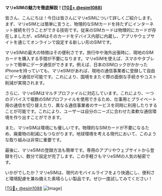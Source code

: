 **マリeSIMの魅力を徹底解説！[[TG💪+ @esim1088](https://t.me/s/esim1088)]**

皆さん、こんにちは！今日は皆さんにマリeSIMについて詳しくご紹介します。まず、マリeSIMとは簡単に言うと、物理的なSIMカードを持たずにインターネット接続を行うことができる技術です。従来のSIMカードは物理的にカードが存在しましたが、eSIMはそのカードをデバイス内部に内蔵し、アプリやウェブサイトを通じてオンラインで設定する新しい形のSIMです。

マリeSIMの最大の特徴はその便利さです。旅行中や海外出張時に、現地のSIMカードを購入する手間が不要になります。マリeSIMを使えば、スマホやタブレットで簡単にデータ通信ができます。例えば、日本のSIMロックがかかったiPhoneを持っていても、マリeSIMがあれば、現地の通信事業者に登録して自由にデータ通信が可能です。これにより、国境をまたぐ際の面倒な手続きやコスト削減が実現されます。

さらに、マリeSIMはマルチプロファイルに対応しています。これにより、一つのデバイスで複数のSIMプロファイルを使用できるため、仕事用とプライベート用の通信を切り替えたり、異なる通信事業者のサービスを同時に利用したりすることが可能です。これにより、ユーザーは自分のニーズに合わせた柔軟な通信環境を作り出すことができます。

また、マリeSIMは環境にも優しいです。物理的なSIMカードが不要になるため、廃棄物の削減にもつながります。地球環境を考える現代において、このような取り組みは非常に重要です。

最後に、マリeSIMの登録方法も簡単です。専用のアプリやウェブサイトから登録を行い、数分で設定が完了します。この手軽さもマリeSIMの人気の秘密です。

いかがでしたか？マリeSIMは、現代のモバイルライフをより快適にし、便利さと環境配慮を兼ね備えた素晴らしい製品です。ぜひ一度試してみてください！

[[TG💪+ @esim1088](https://t.me/s/esim1088) ![Image](https://i.postimg.cc/Y0z9fWf4/image.png)]